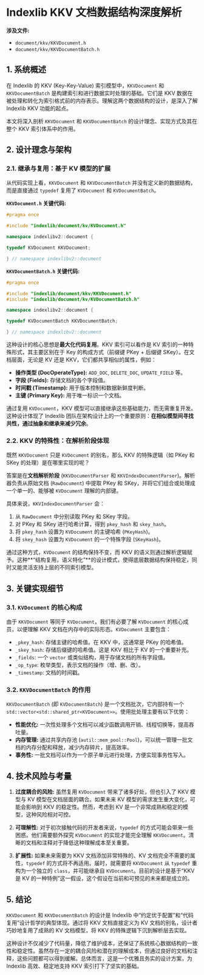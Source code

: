 
# Indexlib KKV 文档数据结构深度解析

**涉及文件:**
* `document/kkv/KKVDocument.h`
* `document/kkv/KKVDocumentBatch.h`

## 1. 系统概述

在 Indexlib 的 KKV (Key-Key-Value) 索引模型中，`KKVDocument` 和 `KKVDocumentBatch` 是构建索引和进行数据实时处理的基础。它们是 KKV 数据在被处理和转化为索引格式前的内存表示。理解这两个数据结构的设计，是深入了解 Indexlib KKV 功能的起点。

本文将深入剖析 `KKVDocument` 和 `KKVDocumentBatch` 的设计理念、实现方式及其在整个 KKV 索引体系中的作用。

## 2. 设计理念与架构

### 2.1. 继承与复用：基于 KV 模型的扩展

从代码实现上看，`KKVDocument` 和 `KKVDocumentBatch` 并没有定义新的数据结构，而是直接通过 `typedef` 复用了 `KVDocument` 和 `KVDocumentBatch`。

**`KKVDocument.h` 关键代码:**
```cpp
#pragma once

#include "indexlib/document/kv/KVDocument.h"

namespace indexlibv2::document {

typedef KVDocument KKVDocument;

} // namespace indexlibv2::document
```

**`KKVDocumentBatch.h` 关键代码:**
```cpp
#pragma once

#include "indexlib/document/kkv/KKVDocument.h"
#include "indexlib/document/kv/KVDocumentBatch.h"

namespace indexlibv2::document {

typedef KVDocumentBatch KKVDocumentBatch;

} // namespace indexlibv2::document
```

这种设计的核心思想是**最大化代码复用**。KKV 索引可以看作是 KV 索引的一种特殊形式，其主要区别在于 Key 的构成方式（前缀键 PKey + 后缀键 SKey）。在文档层面，无论是 KV 还是 KKV，它们都共享相似的属性，例如：

*   **操作类型 (DocOperateType):** `ADD_DOC`, `DELETE_DOC`, `UPDATE_FIELD` 等。
*   **字段 (Fields):** 存储文档的各个字段值。
*   **时间戳 (Timestamp):** 用于版本控制和数据新鲜度判断。
*   **主键 (Primary Key):** 用于唯一标识一个文档。

通过复用 `KVDocument`，KKV 模型可以直接继承这些基础能力，而无需重复开发。这种设计体现了 Indexlib 团队在架构设计上的一个重要原则：**在相似模型间寻找共性，通过抽象和继承来减少冗余**。

### 2.2. KKV 的特殊性：在解析阶段体现

既然 `KKVDocument` 只是 `KVDocument` 的别名，那么 KKV 的特殊逻辑（如 PKey 和 SKey 的处理）是在哪里实现的呢？

答案是在**文档解析阶段** (`KKVDocumentParser` 和 `KKVIndexDocumentParser`)。解析器负责从原始文档 (`RawDocument`) 中提取 PKey 和 SKey，并将它们组合或处理成一个单一的、能够被 `KVDocument` 理解的内部键。

具体来说，`KKVIndexDocumentParser` 会：
1.  从 `RawDocument` 中分别读取 PKey 和 SKey 字段。
2.  对 PKey 和 SKey 进行哈希计算，得到 `pkey_hash` 和 `skey_hash`。
3.  将 `pkey_hash` 设置为 `KVDocument` 的主键哈希 (`PKeyHash`)。
4.  将 `skey_hash` 设置为 `KVDocument` 的一个特殊字段 (`SKeyHash`)。

通过这种方式，`KVDocument` 的结构保持不变，而 KKV 的语义则通过解析逻辑赋予。这种**“结构复用，语义特化”**的设计模式，使得底层数据结构保持稳定，同时又能灵活支持上层的不同索引模型。

## 3. 关键实现细节

### 3.1. `KVDocument` 的核心构成

由于 `KKVDocument` 等同于 `KVDocument`，我们有必要了解 `KVDocument` 的核心成员，以便理解 KKV 文档在内存中的实际形态。`KVDocument` 主要包含：

*   `_pkey_hash`: 存储主键的哈希值。在 KKV 中，这通常是 PKey 的哈希值。
*   `_skey_hash`: 存储后缀键的哈希值。这是 KKV 相比于 KV 的一个重要补充。
*   `_fields`: 一个 `vector` 或类似结构，用于存储文档的所有字段值。
*   `_op_type`: 枚举类型，表示文档的操作（增、删、改）。
*   `_timestamp`: 文档的时间戳。

### 3.2. `KKVDocumentBatch` 的作用

`KKVDocumentBatch` (即 `KVDocumentBatch`) 是一个文档批次，它内部持有一个 `std::vector<std::shared_ptr<KVDocument>>`。使用批处理主要有以下优势：

*   **性能优化:** 一次性处理多个文档可以减少函数调用开销、线程切换等，提高吞吐量。
*   **内存管理:** 通过共享内存池 (`autil::mem_pool::Pool`)，可以统一管理一批文档的内存分配和释放，减少内存碎片，提高效率。
*   **事务性:** 一批文档可以作为一个原子单元进行处理，方便实现事务性写入。

## 4. 技术风险与考量

1.  **过度耦合的风险:** 虽然复用 `KVDocument` 带来了诸多好处，但也引入了 KKV 模型与 KV 模型在文档层面的耦合。如果未来 KV 模型的需求发生重大变化，可能会影响到 KKV 的稳定性。然而，考虑到 KV 是一个非常成熟和稳定的模型，这种风险相对可控。

2.  **可理解性:** 对于初次接触代码的开发者来说，`typedef` 的方式可能会带来一些困惑。他们需要额外探究 `KVDocument` 的实现才能完全理解 `KKVDocument`。清晰的文档和注释对于降低这种理解成本至关重要。

3.  **扩展性:** 如果未来需要为 KKV 文档添加非常特殊的、KV 文档完全不需要的属性，`typedef` 的方式将不再适用。届时，就需要将 `KKVDocument` 从 `typedef` 重构为一个独立的 `class`，并可能继承自 `KVDocument`。目前的设计是基于“KKV 是 KV 的一种特例”这一假设，这个假设在当前和可预见的未来都是成立的。

## 5. 结论

`KKVDocument` 和 `KKVDocumentBatch` 的设计是 Indexlib 中“约定优于配置”和“代码复用”设计哲学的典型体现。通过将 KKV 文档直接定义为 KV 文档的别名，设计者巧妙地复用了成熟的 KV 文档模型，将 KKV 的特殊逻辑下沉到解析层去实现。

这种设计不仅减少了代码量，降低了维护成本，还保证了系统核心数据结构的一致性和稳定性。虽然存在一定的耦合风险和潜在的理解成本，但通过良好的文档和注释，这些问题都可以得到缓解。总体而言，这是一个优雅且务实的设计方案，为 Indexlib 高效、稳定地支持 KKV 索引打下了坚实的基础。
